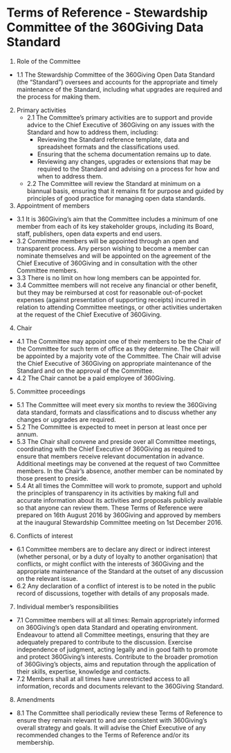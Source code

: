 # Terms of Reference - Stewardship Committee of the 360Giving Data Standard
1. Role of the Committee 

  * 1.1 The Stewardship Committee of the 360Giving Open Data Standard (the “Standard”) oversees and
accounts for the appropriate and timely maintenance of the Standard, including what upgrades are
required and the process for making them.

2. Primary activities
    * 2.1 The Committee’s primary activities are to support and provide advice to the Chief Executive of
360Giving on any issues with the Standard and how to address them, including:
      * Reviewing the Standard reference template, data and spreadsheet formats and the
classifications used.
      * Ensuring that the schema documentation remains up to date.
      * Reviewing any changes, upgrades or extensions that may be required to the Standard and
advising on a process for how and when to address them.
    * 2.2 The Committee will review the Standard at minimum on a biannual basis, ensuring that it remains
fit for purpose and guided by principles of good practice for managing open data standards.
3. Appointment of members
* 3.1 It is 360Giving’s aim that the Committee includes a minimum of one member from each of its key
stakeholder groups, including its Board, staff, publishers, open data experts and end users.
* 3.2 Committee members will be appointed through an open and transparent process. Any person
wishing to become a member can nominate themselves and will be appointed on the agreement of
the Chief Executive of 360Giving and in consultation with the other Committee members.
* 3.3 There is no limit on how long members can be appointed for.
* 3.4 Committee members will not receive any financial or other benefit, but they may be reimbursed at
cost for reasonable out-of-pocket expenses (against presentation of supporting receipts) incurred
in relation to attending Committee meetings, or other activities undertaken at the request of the
Chief Executive of 360Giving.
4. Chair
* 4.1 The Committee may appoint one of their members to be the Chair of the Committee for such term
of office as they determine. The Chair will be appointed by a majority vote of the Committee. The
Chair will advise the Chief Executive of 360Giving on appropriate maintenance of the Standard and
on the approval of the Committee.
* 4.2 The Chair cannot be a paid employee of 360Giving.
5. Committee proceedings
* 5.1 The Committee will meet every six months to review the 360Giving data standard, formats and
classifications and to discuss whether any changes or upgrades are required.
* 5.2 The Committee is expected to meet in person at least once per annum.
* 5.3 The Chair shall convene and preside over all Committee meetings, coordinating with the Chief
Executive of 360Giving as required to ensure that members receive relevant documentation in
advance. Additional meetings may be convened at the request of two Committee members. In the
Chair’s absence, another member can be nominated by those present to preside.
* 5.4 At all times the Committee will work to promote, support and uphold the principles of transparency
in its activities by making full and accurate information about its activities and proposals publicly
available so that anyone can review them.
These Terms of Reference were prepared on 16th August 2016 by 360Giving and approved by members at the
inaugural Stewardship Committee meeting on 1st December 2016.
6. Conflicts of interest
* 6.1 Committee members are to declare any direct or indirect interest (whether personal, or by a duty of
loyalty to another organisation) that conflicts, or might conflict with the interests of 360Giving and
the appropriate maintenance of the Standard at the outset of any discussion on the relevant issue.
* 6.2 Any declaration of a conflict of interest is to be noted in the public record of discussions, together
with details of any proposals made.
7. Individual member’s responsibilities
* 7.1 Committee members will at all times:
Remain appropriately informed on 360Giving’s open data Standard and operating environment.
Endeavour to attend all Committee meetings, ensuring that they are adequately prepared to contribute
to the discussion.
Exercise independence of judgment, acting legally and in good faith to promote and protect 360Giving’s
interests.
Contribute to the broader promotion of 360Giving’s objects, aims and reputation through the
application of their skills, expertise, knowledge and contacts.
* 7.2 Members shall at all times have unrestricted access to all information, records and documents
relevant to the 360Giving Standard.
8. Amendments
* 8.1 The Committee shall periodically review these Terms of Reference to ensure they remain relevant to
and are consistent with 360Giving’s overall strategy and goals. It will advise the Chief Executive of
any recommended changes to the Terms of Reference and/or its membership. 
